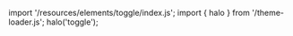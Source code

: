 <!--
type: template
name: toggle
-->

import '/resources/elements/toggle/index.js';
import { halo } from '/theme-loader.js';
halo('toggle');
